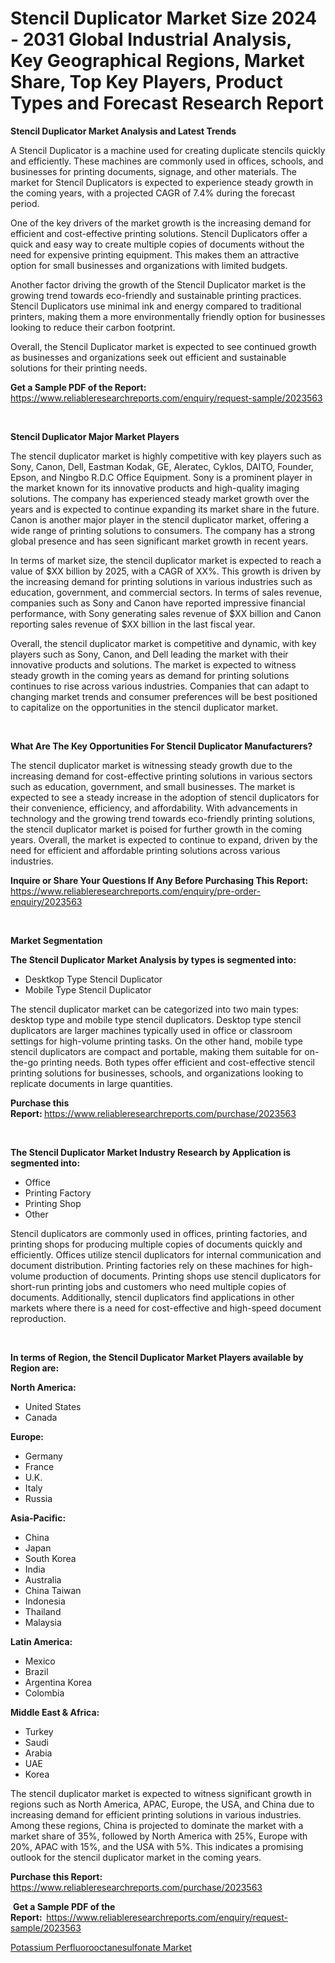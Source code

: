 <p><h1>Stencil Duplicator Market Size 2024 - 2031 Global Industrial Analysis, Key Geographical Regions, Market Share, Top Key Players, Product Types and Forecast Research Report</h1></p><p><strong>Stencil Duplicator Market Analysis and Latest Trends</strong></p>
<p><p>A Stencil Duplicator is a machine used for creating duplicate stencils quickly and efficiently. These machines are commonly used in offices, schools, and businesses for printing documents, signage, and other materials. The market for Stencil Duplicators is expected to experience steady growth in the coming years, with a projected CAGR of 7.4% during the forecast period.</p><p>One of the key drivers of the market growth is the increasing demand for efficient and cost-effective printing solutions. Stencil Duplicators offer a quick and easy way to create multiple copies of documents without the need for expensive printing equipment. This makes them an attractive option for small businesses and organizations with limited budgets.</p><p>Another factor driving the growth of the Stencil Duplicator market is the growing trend towards eco-friendly and sustainable printing practices. Stencil Duplicators use minimal ink and energy compared to traditional printers, making them a more environmentally friendly option for businesses looking to reduce their carbon footprint.</p><p>Overall, the Stencil Duplicator market is expected to see continued growth as businesses and organizations seek out efficient and sustainable solutions for their printing needs.</p></p>
<p><strong>Get a Sample PDF of the Report:&nbsp;</strong> <a href="https://www.reliableresearchreports.com/enquiry/request-sample/2023563">https://www.reliableresearchreports.com/enquiry/request-sample/2023563</a></p>
<p>&nbsp;</p>
<p><strong>Stencil Duplicator Major Market Players</strong></p>
<p><p>The stencil duplicator market is highly competitive with key players such as Sony, Canon, Dell, Eastman Kodak, GE, Aleratec, Cyklos, DAITO, Founder, Epson, and Ningbo R.D.C Office Equipment. Sony is a prominent player in the market known for its innovative products and high-quality imaging solutions. The company has experienced steady market growth over the years and is expected to continue expanding its market share in the future. Canon is another major player in the stencil duplicator market, offering a wide range of printing solutions to consumers. The company has a strong global presence and has seen significant market growth in recent years.</p><p>In terms of market size, the stencil duplicator market is expected to reach a value of $XX billion by 2025, with a CAGR of XX%. This growth is driven by the increasing demand for printing solutions in various industries such as education, government, and commercial sectors. In terms of sales revenue, companies such as Sony and Canon have reported impressive financial performance, with Sony generating sales revenue of $XX billion and Canon reporting sales revenue of $XX billion in the last fiscal year.</p><p>Overall, the stencil duplicator market is competitive and dynamic, with key players such as Sony, Canon, and Dell leading the market with their innovative products and solutions. The market is expected to witness steady growth in the coming years as demand for printing solutions continues to rise across various industries. Companies that can adapt to changing market trends and consumer preferences will be best positioned to capitalize on the opportunities in the stencil duplicator market.</p></p>
<p>&nbsp;</p>
<p><strong>What Are The Key Opportunities For Stencil Duplicator Manufacturers?</strong></p>
<p><p>The stencil duplicator market is witnessing steady growth due to the increasing demand for cost-effective printing solutions in various sectors such as education, government, and small businesses. The market is expected to see a steady increase in the adoption of stencil duplicators for their convenience, efficiency, and affordability. With advancements in technology and the growing trend towards eco-friendly printing solutions, the stencil duplicator market is poised for further growth in the coming years. Overall, the market is expected to continue to expand, driven by the need for efficient and affordable printing solutions across various industries.</p></p>
<p><strong>Inquire or Share Your Questions If Any Before Purchasing This Report:</strong> <a href="https://www.reliableresearchreports.com/enquiry/pre-order-enquiry/2023563">https://www.reliableresearchreports.com/enquiry/pre-order-enquiry/2023563</a></p>
<p>&nbsp;</p>
<p><strong>Market Segmentation</strong></p>
<p><strong>The Stencil Duplicator Market Analysis by types is segmented into:</strong></p>
<p><ul><li>Desktkop Type Stencil Duplicator</li><li>Mobile Type Stencil Duplicator</li></ul></p>
<p><p>The stencil duplicator market can be categorized into two main types: desktop type and mobile type stencil duplicators. Desktop type stencil duplicators are larger machines typically used in office or classroom settings for high-volume printing tasks. On the other hand, mobile type stencil duplicators are compact and portable, making them suitable for on-the-go printing needs. Both types offer efficient and cost-effective stencil printing solutions for businesses, schools, and organizations looking to replicate documents in large quantities.</p></p>
<p><strong>Purchase this Report:&nbsp;</strong><a href="https://www.reliableresearchreports.com/purchase/2023563">https://www.reliableresearchreports.com/purchase/2023563</a></p>
<p>&nbsp;</p>
<p><strong>The Stencil Duplicator Market Industry Research by Application is segmented into:</strong></p>
<p><ul><li>Office</li><li>Printing Factory</li><li>Printing Shop</li><li>Other</li></ul></p>
<p><p>Stencil duplicators are commonly used in offices, printing factories, and printing shops for producing multiple copies of documents quickly and efficiently. Offices utilize stencil duplicators for internal communication and document distribution. Printing factories rely on these machines for high-volume production of documents. Printing shops use stencil duplicators for short-run printing jobs and customers who need multiple copies of documents. Additionally, stencil duplicators find applications in other markets where there is a need for cost-effective and high-speed document reproduction.</p></p>
<p>&nbsp;</p>
<p><strong>In terms of Region, the Stencil Duplicator Market Players available by Region are:</strong></p>
<p>
    <p> <strong> North America: </strong>
        <ul>
            <li>United States</li>
            <li>Canada</li>
        </ul>
        </p> 
    <p> <strong> Europe: </strong>
        <ul>
            <li>Germany</li>
            <li>France</li>
            <li>U.K.</li>
            <li>Italy</li>
            <li>Russia</li>
        </ul>
        </p> 
    <p> <strong> Asia-Pacific: </strong>
        <ul>
            <li>China</li>
            <li>Japan</li>
            <li>South Korea</li>
            <li>India</li>
            <li>Australia</li>
            <li>China Taiwan</li>
            <li>Indonesia</li>
            <li>Thailand</li>
            <li>Malaysia</li>
        </ul>
        </p> 
    <p> <strong> Latin America: </strong>
        <ul>
            <li>Mexico</li>
            <li>Brazil</li>
            <li>Argentina Korea</li>
            <li>Colombia</li>
        </ul>
        </p> 
    <p> <strong> Middle East & Africa: </strong>
        <ul>
            <li>Turkey</li>
            <li>Saudi</li>
            <li>Arabia</li>
            <li>UAE</li>
            <li>Korea</li>
        </ul>
    </p>
    </p>
<p><p>The stencil duplicator market is expected to witness significant growth in regions such as North America, APAC, Europe, the USA, and China due to increasing demand for efficient printing solutions in various industries. Among these regions, China is projected to dominate the market with a market share of 35%, followed by North America with 25%, Europe with 20%, APAC with 15%, and the USA with 5%. This indicates a promising outlook for the stencil duplicator market in the coming years.</p></p>
<p><strong>Purchase this Report: </strong><a href="https://www.reliableresearchreports.com/purchase/2023563">https://www.reliableresearchreports.com/purchase/2023563</a></p>
<p>&nbsp;<strong>Get a Sample PDF of the Report:&nbsp;&nbsp;</strong><a href="https://www.reliableresearchreports.com/enquiry/request-sample/2023563">https://www.reliableresearchreports.com/enquiry/request-sample/2023563</a></p>
<p><strong></strong></p>
<p><p><a href="https://military-diascia-e68.notion.site/Potassium-Perfluorooctanesulfonate-Market-Research-Report-Provides-Critical-Insights-that-can-help-S-75258afcce354459a135fe1243a55ab0">Potassium Perfluorooctanesulfonate Market</a></p></p>